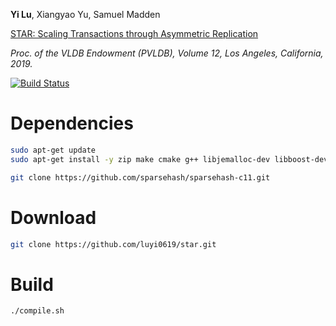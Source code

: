 **Yi Lu**, Xiangyao Yu, Samuel Madden

[STAR: Scaling Transactions through Asymmetric Replication](https://arxiv.org/abs/1811.02059)

*Proc. of the VLDB Endowment (PVLDB), Volume 12, Los Angeles, California, 2019.*

[![Build Status](https://travis-ci.org/luyi0619/star.svg?branch=master)](https://travis-ci.org/luyi0619/star)

# Dependencies

```sh
sudo apt-get update
sudo apt-get install -y zip make cmake g++ libjemalloc-dev libboost-dev libgoogle-glog-dev

git clone https://github.com/sparsehash/sparsehash-c11.git
```

# Download

```sh
git clone https://github.com/luyi0619/star.git
```

# Build

```
./compile.sh
```